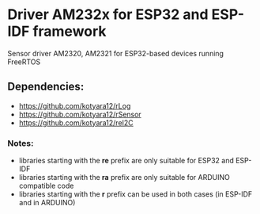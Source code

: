 # Driver AM232x for ESP32 and ESP-IDF framework

Sensor driver AM2320, AM2321 for ESP32-based devices running FreeRTOS

## Dependencies:
  - https://github.com/kotyara12/rLog
  - https://github.com/kotyara12/rSensor
  - https://github.com/kotyara12/reI2C

### Notes:
  - libraries starting with the <b>re</b> prefix are only suitable for ESP32 and ESP-IDF
  - libraries starting with the <b>ra</b> prefix are only suitable for ARDUINO compatible code
  - libraries starting with the <b>r</b> prefix can be used in both cases (in ESP-IDF and in ARDUINO)
